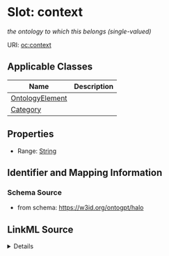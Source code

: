 # Slot: context
_the ontology to which this belongs (single-valued)_


URI: [oc:context](http://w3id.org/ontogpt/ontology-class-templatecontext)



<!-- no inheritance hierarchy -->




## Applicable Classes

| Name | Description |
| --- | --- |
[OntologyElement](OntologyElement.md) | 
[Category](Category.md) | 






## Properties

* Range: [String](String.md)







## Identifier and Mapping Information







### Schema Source


* from schema: https://w3id.org/ontogpt/halo




## LinkML Source

<details>
```yaml
name: context
description: the ontology to which this belongs (single-valued)
from_schema: https://w3id.org/ontogpt/halo
rank: 1000
alias: context
owner: OntologyElement
domain_of:
- OntologyElement
range: string

```
</details>
